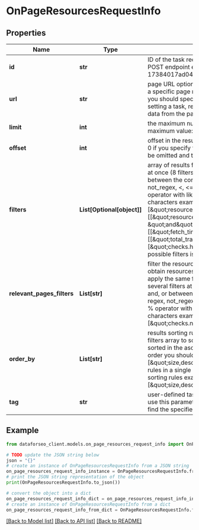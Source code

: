 # OnPageResourcesRequestInfo


## Properties

Name | Type | Description | Notes
------------ | ------------- | ------------- | -------------
**id** | **str** | ID of the task required field you can get this ID in the response of the Task POST endpoint example: “07131248-1535-0216-1000-17384017ad04” | [optional] 
**url** | **str** | page URL optional field specify this field if you want to get the resources for a specific page note that to obtain resource’s meta from a particular URL, you should specify the URL in this field; if you do not indicate a url when setting a task, resource’s meta in the results will be returned based on the data from the page where our crawler first saw the resource | [optional] 
**limit** | **int** | the maximum number of returned resources optional field default value: 100 maximum value: 1000 | [optional] 
**offset** | **int** | offset in the results array of returned resources optional field default value: 0 if you specify the 10 value, the first ten resources in the results array will be omitted and the data will be provided for the successive resources | [optional] 
**filters** | **List[Optional[object]]** | array of results filtering parameters optional field you can add several filters at once (8 filters maximum) you should set a logical operator and, or between the conditions the following operators are supported: regex, not_regex, &lt;, &lt;&#x3D;, &gt;, &gt;&#x3D;, &#x3D;, &lt;&gt;, in, not_in, like, not_like you can use the % operator with like and not_like to match any string of zero or more characters example: [\&quot;resource_type\&quot;,\&quot;&#x3D;\&quot;,\&quot;stylesheet\&quot;] [[\&quot;resource_type\&quot;,\&quot;&#x3D;\&quot;,\&quot;image\&quot;], \&quot;and\&quot;,[\&quot;checks.is_https\&quot;,\&quot;&#x3D;\&quot;,false]] [[\&quot;fetch_timing.duration_time\&quot;,\&quot;&gt;\&quot;,1],\&quot;and\&quot;,[[\&quot;total_transfer_size\&quot;,\&quot;&gt;\&quot;,100],\&quot;or\&quot;,[\&quot;checks.high_loading_time\&quot;,\&quot;&#x3D;\&quot;,true]]] The full list of possible filters is available by this link. | [optional] 
**relevant_pages_filters** | **List[str]** | filter the resources by relevant pages optional field you can use this field to obtain resources from pages matching to the defined parameters you can apply the same filters here as available for the pages endpoint you can add several filters at once (8 filters maximum) you should set a logical operator and, or between the conditions the following operators are supported: regex, not_regex, &lt;, &lt;&#x3D;, &gt;, &gt;&#x3D;, &#x3D;, &lt;&gt;, in, not_in, like, not_like you can use the % operator with like and not_like to match any string of zero or more characters example: [\&quot;checks.no_image_title\&quot;,\&quot;&#x3D;\&quot;,true] | [optional] 
**order_by** | **List[str]** | results sorting rules optional field you can use the same values as in the filters array to sort the results possible sorting types: asc – results will be sorted in the ascending order desc – results will be sorted in the descending order you should use a comma to set up a sorting type example: [\&quot;size,desc\&quot;] note that you can set no more than three sorting rules in a single request you should use a comma to separate several sorting rules example: [\&quot;size,desc\&quot;,\&quot;fetch_timing.fetch_end,desc\&quot;] | [optional] 
**tag** | **str** | user-defined task identifier optional field the character limit is 255 you can use this parameter to identify the task and match it with the result you will find the specified tag value in the data object of the response | [optional] 

## Example

```python
from dataforseo_client.models.on_page_resources_request_info import OnPageResourcesRequestInfo

# TODO update the JSON string below
json = "{}"
# create an instance of OnPageResourcesRequestInfo from a JSON string
on_page_resources_request_info_instance = OnPageResourcesRequestInfo.from_json(json)
# print the JSON string representation of the object
print(OnPageResourcesRequestInfo.to_json())

# convert the object into a dict
on_page_resources_request_info_dict = on_page_resources_request_info_instance.to_dict()
# create an instance of OnPageResourcesRequestInfo from a dict
on_page_resources_request_info_from_dict = OnPageResourcesRequestInfo.from_dict(on_page_resources_request_info_dict)
```
[[Back to Model list]](../README.md#documentation-for-models) [[Back to API list]](../README.md#documentation-for-api-endpoints) [[Back to README]](../README.md)


